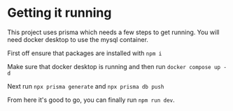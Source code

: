 # Getting it running

This project uses prisma which needs a few steps to get running. You will need docker desktop to use the mysql container.

First off ensure that packages are installed with `npm i`

Make sure that docker desktop is running and then run `docker compose up -d`

Next run `npx prisma generate` and `npx prisma db push`

From here it's good to go, you can finally run `npm run dev`.
